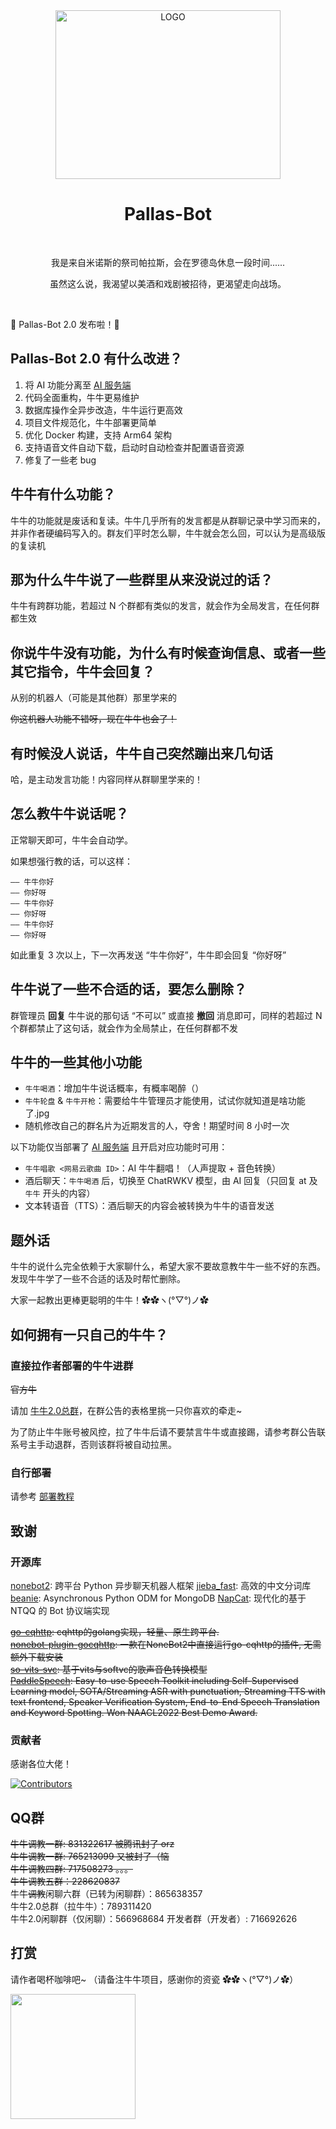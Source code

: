 <div align="center">

<img alt="LOGO" src="https://user-images.githubusercontent.com/18511905/195892994-c1a231ec-147a-4f98-ba75-137d89578247.png" width=360 height=270/>

# Pallas-Bot

<br>

我是来自米诺斯的祭司帕拉斯，会在罗德岛休息一段时间......

虽然这么说，我渴望以美酒和戏剧被招待，更渴望走向战场。

</div>
<br>

🚀 Pallas-Bot 2.0 发布啦！🥳

## Pallas-Bot 2.0 有什么改进？

1. 将 AI 功能分离至 [AI 服务端](https://github.com/PallasBot/Pallas-Bot-AI)
2. 代码全面重构，牛牛更易维护
3. 数据库操作全异步改造，牛牛运行更高效
4. 项目文件规范化，牛牛部署更简单
5. 优化 Docker 构建，支持 Arm64 架构
6. 支持语音文件自动下载，启动时自动检查并配置语音资源
7. 修复了一些老 bug

## 牛牛有什么功能？

牛牛的功能就是废话和复读。牛牛几乎所有的发言都是从群聊记录中学习而来的，并非作者硬编码写入的。群友们平时怎么聊，牛牛就会怎么回，可以认为是高级版的复读机

## 那为什么牛牛说了一些群里从来没说过的话？

牛牛有跨群功能，若超过 N 个群都有类似的发言，就会作为全局发言，在任何群都生效

## 你说牛牛没有功能，为什么有时候查询信息、或者一些其它指令，牛牛会回复？

从别的机器人（可能是其他群）那里学来的

~~你这机器人功能不错呀，现在牛牛也会了！~~

## 有时候没人说话，牛牛自己突然蹦出来几句话

哈，是主动发言功能！内容同样从群聊里学来的！

## 怎么教牛牛说话呢？

正常聊天即可，牛牛会自动学。

如果想强行教的话，可以这样：

```text
—— 牛牛你好
—— 你好呀
—— 牛牛你好
—— 你好呀
—— 牛牛你好
—— 你好呀
```

如此重复 3 次以上，下一次再发送 “牛牛你好”，牛牛即会回复 “你好呀”

## 牛牛说了一些不合适的话，要怎么删除？

群管理员 **回复** 牛牛说的那句话 “不可以” 或直接 **撤回** 消息即可，同样的若超过 N 个群都禁止了这句话，就会作为全局禁止，在任何群都不发

## 牛牛的一些其他小功能

- `牛牛喝酒`：增加牛牛说话概率，有概率喝醉（）
- `牛牛轮盘` & `牛牛开枪`：需要给牛牛管理员才能使用，试试你就知道是啥功能了.jpg
- 随机修改自己的群名片为近期发言的人，夺舍！期望时间 8 小时一次

以下功能仅当部署了 [AI 服务端](https://github.com/PallasBot/Pallas-Bot-AI) 且开启对应功能时可用：

- `牛牛唱歌 <网易云歌曲 ID>`：AI 牛牛翻唱！（人声提取 + 音色转换）
- 酒后聊天：`牛牛喝酒` 后，切换至 ChatRWKV 模型，由 AI 回复（只回复 at 及 `牛牛` 开头的内容）
- 文本转语音（TTS）：酒后聊天的内容会被转换为牛牛的语音发送

## 题外话

牛牛的说什么完全依赖于大家聊什么，希望大家不要故意教牛牛一些不好的东西。发现牛牛学了一些不合适的话及时帮忙删除。

大家一起教出更棒更聪明的牛牛！✿✿ヽ(°▽°)ノ✿

## 如何拥有一只自己的牛牛？

### 直接拉作者部署的牛牛进群

~~官方牛~~

请加 [牛牛2.0总群](#QQ群)，在群公告的表格里挑一只你喜欢的牵走~  

为了防止牛牛账号被风控，拉了牛牛后请不要禁言牛牛或直接踢，请参考群公告联系号主手动退群，否则该群将被自动拉黑。

### 自行部署

请参考 [部署教程](docs/Deployment.md)

## 致谢

### 开源库

[nonebot2](https://github.com/nonebot/nonebot2): 跨平台 Python 异步聊天机器人框架
[jieba_fast](https://github.com/deepcs233/jieba_fast): 高效的中文分词库
[beanie](https://github.com/BeanieODM/beanie): Asynchronous Python ODM for MongoDB
[NapCat](https://github.com/NapNeko/NapCatQQ): 现代化的基于 NTQQ 的 Bot 协议端实现

~~[go-cqhttp](https://github.com/Mrs4s/go-cqhttp): cqhttp的golang实现，轻量、原生跨平台.~~  
~~[nonebot-plugin-gocqhttp](https://github.com/mnixry/nonebot-plugin-gocqhttp): 一款在NoneBot2中直接运行go-cqhttp的插件, 无需额外下载安装~~  
~~[so-vits-svc](https://github.com/innnky/so-vits-svc): 基于vits与softvc的歌声音色转换模型~~  
~~[PaddleSpeech](https://github.com/PaddlePaddle/PaddleSpeech): Easy-to-use Speech Toolkit including Self-Supervised Learning model, SOTA/Streaming ASR with punctuation, Streaming TTS with text frontend, Speaker Verification System, End-to-End Speech Translation and Keyword Spotting. Won NAACL2022 Best Demo Award.~~  

### 贡献者

感谢各位大佬！

[![Contributors](https://contributors-img.web.app/image?repo=PallasBot/Pallas-Bot)](https://github.com/PallasBot/Pallas-Bot/graphs/contributors)

## QQ群

~~牛牛调教一群: 831322617 被腾讯封了 orz~~  
~~牛牛调教一群: 765213099 又被封了（恼~~  
~~牛牛调教四群: 717508273 。。。~~  
~~牛牛调教五群：228620837~~  
牛牛~~调教~~闲聊六群（已转为闲聊群）：865638357  
牛牛2.0总群（拉牛牛）：789311420  
牛牛2.0闲聊群（仅闲聊）：566968684
开发者群（开发者）: 716692626

## 打赏

请作者喝杯咖啡吧~ （请备注牛牛项目，感谢你的资瓷 ✿✿ヽ(°▽°)ノ✿）

<a href="https://afdian.com/a/misteo">
  <img width="200" src="https://pic1.afdiancdn.com/static/img/welcome/button-sponsorme.png">
</a>

